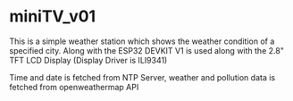 # miniTV_v01
This is a simple weather station which shows the weather condition of a specified city. 
Along with the ESP32 DEVKIT V1 is used along with the 2.8" TFT LCD Display (Display Driver is ILI9341)

Time and date is fetched from NTP Server, weather and pollution data is fetched from openweathermap API
